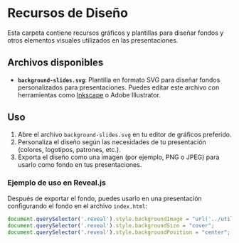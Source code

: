 # Recursos de Diseño

Esta carpeta contiene recursos gráficos y plantillas para diseñar fondos y otros elementos visuales utilizados en las presentaciones.

## Archivos disponibles

- **`background-slides.svg`**: Plantilla en formato SVG para diseñar fondos personalizados para presentaciones. Puedes editar este archivo con herramientas como [Inkscape](https://inkscape.org/) o Adobe Illustrator.

## Uso

1. Abre el archivo `background-slides.svg` en tu editor de gráficos preferido.
2. Personaliza el diseño según las necesidades de tu presentación (colores, logotipos, patrones, etc.).
3. Exporta el diseño como una imagen (por ejemplo, PNG o JPEG) para usarlo como fondo en tus presentaciones.

### Ejemplo de uso en Reveal.js

Después de exportar el fondo, puedes usarlo en una presentación configurando el fondo en el archivo `index.html`:

```javascript
document.querySelector('.reveal').style.backgroundImage = "url('../utils/mi-fondo-personalizado.png')";
document.querySelector('.reveal').style.backgroundSize = "cover";
document.querySelector('.reveal').style.backgroundPosition = "center";